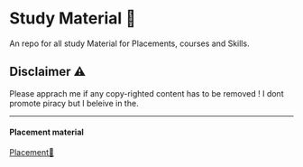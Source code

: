 
# Study Material 👀

An repo for all study Material for Placements, courses and Skills.


## Disclaimer ⚠

Please apprach me if any copy-righted content has to be removed !
I dont promote piracy but I beleive in the.

---

#### Placement material 
[Placement💯](https://drive.google.com/drive/u/0/folders/1SkCOcAS0Kqvuz-MJkkjbFr1GSue6Ms6m)


